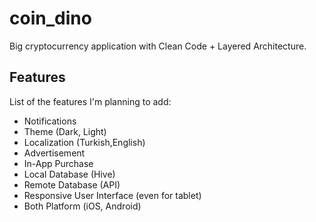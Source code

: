 # coin_dino

Big cryptocurrency application with Clean Code + Layered Architecture.

## Features

List of the features I'm planning to add:

- Notifications
- Theme (Dark, Light)
- Localization (Turkish,English)
- Advertisement
- In-App Purchase
- Local Database (Hive)
- Remote Database (API)
- Responsive User Interface (even for tablet)
- Both Platform (iOS, Android)
